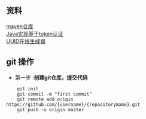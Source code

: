 ##  资料  
[maven仓库](https://mvnrepository.com/artifact/com.auth0/java-jwt/3.8.3)   
[Java实现基于token认证](https://blog.csdn.net/Eye_Me/article/details/88720585)  
[UUID在线生成器](http://www.uuid.online)  

##  git 操作  

- 第一步  :**创建git仓库，提交代码**
```git
    git init
    git commit -m "first commit"
    git remote add origin https://github.com/{username}/{repositoryName}.git
    git push -u origin master
```  
